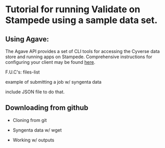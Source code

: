 # Tutorial for running Validate on Stampede using a sample data set.

## Using Agave:

The Agave API provides a set of CLI tools for accessing the Cyverse data store and running apps on Stampede. Comprehensive instructions for configuring your client may be found [here](https://github.com/iPlantCollaborativeOpenSource/cyverse-sdk).

F.U.C's:
files-list

example of submitting a job w/ syngenta data

include JSON file to do that.

## Downloading from github

* Cloning from git

* Syngenta data w/ wget

* Working w/ outputs
